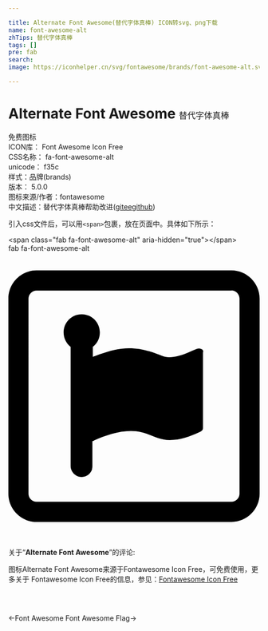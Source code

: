 ```yaml
---

title: Alternate Font Awesome(替代字体真棒) ICON转svg、png下载
name: font-awesome-alt
zhTips: 替代字体真棒
tags: []
pre: fab
search: 
image: https://iconhelper.cn/svg/fontawesome/brands/font-awesome-alt.svg

---
```


# Alternate Font Awesome  <small style="font-size: 60%;font-weight: 100">替代字体真棒</small>


<div class="detail-page">
<p>
<span><span class="badge-success badge">免费图标</span> </span>
<br/>
<span>
ICON库：
<span class="badge-secondary badge">Font Awesome Icon Free</span> 
</span>
<br/>
<span>
CSS名称：
<span class="badge-secondary badge">fa-font-awesome-alt</span> 
</span>
<br/>
<span>
unicode：
<span class="badge-secondary badge">f35c</span> 
<copy-btn content='f35c' btn-title=""></copy-btn>
<copy-btn :content='String.fromCodePoint(parseInt("f35c", 16))' btn-title="复制U"></copy-btn>
</span><br/><span>样式：<span class="badge-light badge">品牌(brands)</span></span>
<br/>
<span>
版本：
<span class="badge-secondary badge">5.0.0</span> 
</span>
<br/>
<span>图标来源/作者：<span class="badge-light badge">fontawesome</span></span> 
<br/>
<span class="zh-detail">中文描述：<span class="badge-primary badge">替代字体真棒</span><span class="help-link"><span>帮助改进</span>(<a href="https://gitee.com/liuwave/icon-helper/edit/master/json/fontawesome/brands/font-awesome-alt.json" target="_blank" rel="noopener noreferrer">gitee</a><a href="https://github.com/liuwave/icon-helper/edit/master/json/fontawesome/brands/font-awesome-alt.json" target="_blank" rel="noopener noreferrer">github</a></span>)</span><br/>
</p>
</div>
<div class="alert alert-dark">
  <i class="fab fa-font-awesome-alt fa-xs"></i>
  <i class="fab fa-font-awesome-alt fa-sm"></i>
  <i class="fab fa-font-awesome-alt fa-lg"></i>
  <i class="fab fa-font-awesome-alt fa-2x"></i>
  <i class="fab fa-font-awesome-alt fa-3x"></i>
  <i class="fab fa-font-awesome-alt fa-5x"></i>
  <i class="fab fa-font-awesome-alt fa-7x"></i>
</div>
<div>
  <p>引入css文件后，可以用<code>&lt;span&gt;</code>包裹，放在页面中。具体如下所示：    
  </p>
  <div class="alert alert-primary" style="font-size: 14px">
    &lt;span class="fab fa-font-awesome-alt" aria-hidden="true"&gt;&lt;/span&gt;
    <copy-btn content='<span class="fab fa-font-awesome-alt" aria-hidden="true"></span>'></copy-btn>
  </div>
  <div class="alert alert-secondary">
    <i class="fab fa-font-awesome-alt"
    style="font-size: 24px"
    aria-hidden="true"></i> fab fa-font-awesome-alt
    <copy-btn content="fab fa-font-awesome-alt" btn-title="复制图标名称"></copy-btn>
  </div>
</div>
<div id="svg" class="svg-wrap">
<svg xmlns="http://www.w3.org/2000/svg" viewBox="0 0 448 512"><path d="M339.3 171.2c-6 0-29.9 15.5-52.6 15.5-4.2 0-8.4-.6-12.5-2.4-19.7-7.8-37-13.7-59.1-13.7-20.3 0-41.8 6.6-59.7 13.7-1.8.6-3.6 1.2-4.8 1.8v-17.9c7.8-6 12.5-14.9 12.5-25.7 0-17.9-14.3-32.3-32.3-32.3s-32.3 14.3-32.3 32.3c0 10.2 4.8 19.7 12.5 25.7v212.1c0 10.8 9 19.7 19.7 19.7 9 0 16.1-6 18.5-13.7V385c.6-1.8.6-3 .6-4.8V336c1.2 0 2.4-.6 3-1.2 19.7-8.4 43-16.7 65.7-16.7 31.1 0 43 16.1 69.3 16.1 18.5 0 36.4-6.6 52-13.7 4.2-1.8 7.2-3.6 7.2-7.8V178.3c1.8-4.1-2.3-7.1-7.7-7.1zM397.8 32H50.2C22.7 32 0 54.7 0 82.2v347.6C0 457.3 22.7 480 50.2 480h347.6c27.5 0 50.2-22.7 50.2-50.2V82.2c0-27.5-22.7-50.2-50.2-50.2zm14.3 397.7c0 7.8-6.6 14.3-14.3 14.3H50.2c-7.8 0-14.3-6.6-14.3-14.3V82.2c0-7.8 6.6-14.3 14.3-14.3h347.6v-.1c7.8 0 14.3 6.6 14.3 14.3z"/></svg>
</div>
<detail full-name='fa-font-awesome-alt'></detail>
<div class="icon-detail__container">
<p>关于“<b>Alternate Font Awesome</b>”的评论:</p>
</div>
<Vssue title="关于“Alternate Font Awesome”的评论" />    
<div><p>图标Alternate Font Awesome来源于Fontawesome Icon Free，可免费使用，更多关于  Fontawesome Icon Free的信息，参见：<a target="_blank" href="https://iconhelper.cn/fontawesome.html">Fontawesome Icon Free</a>
</p></div>

<div style="padding:2rem 0 " class="page-nav"><p class="inner"><span class="prev">←<router-link to="/icon/brands/font-awesome.html">Font Awesome</router-link></span> <span class="next"><router-link to="/icon/brands/font-awesome-flag.html">Font Awesome Flag</router-link>→</span></p></div>
